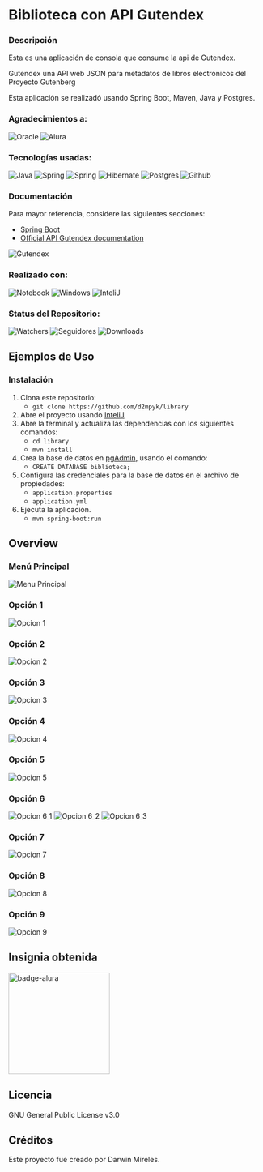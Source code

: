 # Biblioteca con API Gutendex

### Descripción 
Esta es una aplicación de consola que consume la api de Gutendex.

Gutendex una API web JSON para metadatos de libros electrónicos del Proyecto Gutenberg

Esta aplicación se realizadó usando Spring Boot, Maven, Java y Postgres.

### Agradecimientos a: 
![Oracle](https://img.shields.io/static/v1?label=Oracle&labelColor=white&style=for-the-badge&logo=Oracle&logoColor=red&message=ONE)
![Alura](https://img.shields.io/static/v1?label=Alura&labelColor=blue&style=for-the-badge&logo=Alamy&logoColor=white&message=Latam&messageColor=blue)

### Tecnologías usadas:
![Java](https://img.shields.io/badge/Java%2022-orange?style=for-the-badge&logo=openjdk&logoColor=white)
![Spring](https://img.shields.io/badge/Spring%203.3.1-green?style=for-the-badge&logo=spring&logoColor=white)
![Spring](https://img.shields.io/badge/Maven-blue?style=for-the-badge&logoColor=white)
![Hibernate](https://img.shields.io/badge/Hibernate-59666C?style=for-the-badge&logo=Hibernate&logoColor=white)
![Postgres](https://img.shields.io/badge/PostgreSQL-316192?style=for-the-badge&logo=postgresql&logoColor=white)
![Github](https://img.shields.io/badge/GitHub-black?style=for-the-badge&logo=github&logoColor=white)

### Documentación
Para mayor referencia, considere las siguientes secciones:

* [Spring Boot ](https://spring.io/projects/spring-boot)
* [Official API Gutendex documentation](https://gutendex.com/)

![Gutendex](assets/gutendex.png)

### Realizado con:
![Notebook](https://img.shields.io/badge/Intel-Core_i7_12th-0071C5?style=for-the-badge&logo=intel&logoColor=white)
![Windows](https://img.shields.io/badge/Windows-0078D6?style=for-the-badge&logo=windows&logoColor=white)
![InteliJ](https://img.shields.io/static/v1?label=Intellij%20idea&labelColor=black&style=for-the-badge&logo=intellijidea&logoColor=white&message=IDE)

### Status del Repositorio:
![Watchers](https://img.shields.io/github/watchers/d2mpyk/library.svg?style=for-the-badge)
![Seguidores](https://img.shields.io/github/followers/d2mpyk.svg?style=for-the-badge&label=Follow&maxAge=2592000)
![Downloads](https://img.shields.io/github/downloads/d2mpyk/library/total.svg?style=for-the-badge)

## Ejemplos de Uso
### Instalación

1. Clona este repositorio:
   * `git clone https://github.com/d2mpyk/library`
2. Abre el proyecto usando [InteliJ](https://www.jetbrains.com/es-es/idea/download/?section=windows)
3. Abre la terminal y actualiza las dependencias con los siguientes comandos: 
   * `cd library`
   * `mvn install`
4. Crea la base de datos en [pgAdmin](https://www.pgadmin.org/download/), usando el comando:
   * `CREATE DATABASE biblioteca;`
5. Configura las credenciales para la base de datos en el archivo de propiedades: 
   * `application.properties` 
   * `application.yml`
6. Ejecuta la aplicación.
   * `mvn spring-boot:run`

## Overview
### Menú Principal
![Menu Principal](assets/menu_principal.png)
### Opción 1
![Opcion 1](assets/opcion1.png)
### Opción 2
![Opcion 2](assets/opcion2.png)
### Opción 3
![Opcion 3](assets/opcion3.png)
### Opción 4
![Opcion 4](assets/opcion4.png)
### Opción 5
![Opcion 5](assets/opcion5.png)
### Opción 6
![Opcion 6_1](assets/opcion6_1.png)
![Opcion 6_2](assets/opcion6_2.png)
![Opcion 6_3](assets/opcion6_3.png)
### Opción 7
![Opcion 7](assets/opcion7.png)
### Opción 8
![Opcion 8](assets/opcion8.png)
### Opción 9
![Opcion 9](assets/opcion9.png)

## Insignia obtenida
   <img align="center" src="assets/badge-literalura.png" width="200" alt="badge-alura">

## Licencia
GNU General Public License v3.0

## Créditos
Este proyecto fue creado por Darwin Mireles.






